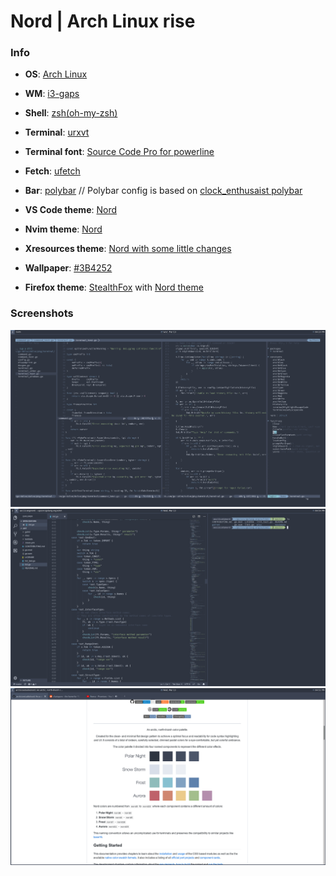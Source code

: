 # Nord | Arch Linux rise

### Info

* **OS**: [Arch Linux](https://www.archlinux.org/)

* **WM**: [i3-gaps](https://github.com/Airblader/i3)

* **Shell**: [zsh(oh-my-zsh)](https://github.com/robbyrussell/oh-my-zsh)

* **Terminal**: [urxvt](https://wiki.archlinux.org/index.php/Rxvt-unicode)

* **Terminal font**: [Source Code Pro for powerline](https://github.com/powerline/fonts/tree/master/SourceCodePro)

* **Fetch**: [ufetch](https://github.com/jschx/ufetch)

* **Bar**: [polybar](https://github.com/jaagr/polybar)  // Polybar config is based on [clock_enthusaist polybar](https://www.reddit.com/r/unixporn/comments/7l4uec/i3_nord_everything/)

* **VS Code theme**: [Nord](https://marketplace.visualstudio.com/items?itemName=arcticicestudio.nord-visual-studio-code)

* **Nvim theme**: [Nord](https://github.com/arcticicestudio/nord-vim)

* **Xresources theme**: [Nord with some little changes](https://github.com/asc11cat/dots/blob/master/nord/.Xresources)

* **Wallpaper**: [#3B4252](https://www.color-hex.com/color/3B4252)

* **Firefox theme**: [StealthFox](https://github.com/rstacruz/firefox-stealthfox) with [Nord theme](https://addons.mozilla.org/en-US/firefox/addon/nord-theme/)

### Screenshots

![nvim](https://github.com/asc11cat/dots/blob/master/nord/screenshots/main.png)
![vscode](https://github.com/asc11cat/dots/blob/master/nord/screenshots/vscode.png)
![firefox](https://github.com/asc11cat/dots/blob/master/nord/screenshots/firefox.png)
